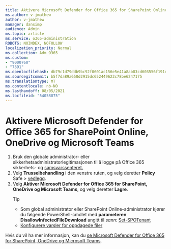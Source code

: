 ```yaml
---
title: Aktivere Microsoft Defender for Office 365 for SharePoint Online, OneDrive og Microsoft Teams
ms.author: v-jmathew
author: v-jmathew
manager: dansimp
audience: Admin
ms.topic: article
ms.service: o365-administration
ROBOTS: NOINDEX, NOFOLLOW
localization_priority: Normal
ms.collection: Adm_O365
ms.custom:
- "9000760"
- "7391"
ms.openlocfilehash: db79c1d79ddb9bc92f0601ac156e5e41a8ab83cd603556f191d5491cdd5ae2a3
ms.sourcegitcommit: b5f7da89a650d2915dc652449623c78be6247175
ms.translationtype: MT
ms.contentlocale: nb-NO
ms.lasthandoff: 08/05/2021
ms.locfileid: "54058875"
---
```

# <a name="enable-microsoft-defender-for-office-365-for-sharepoint-online-onedrive-and-microsoft-teams"></a>Aktivere Microsoft Defender for Office 365 for SharePoint Online, OneDrive og Microsoft Teams

1. Bruk den globale administrator- eller sikkerhetsadministratorlegitimasjonen til å logge på Office 365 sikkerhets- og [samsvarssenteret.](https://protection.office.com/)
2. Velg **Trusselbehandling** i den venstre ruten, og velg deretter **Policy** Safe  >  [vedlegg](https://protection.office.com/safeattachment).
3. Velg **Aktiver Microsoft Defender for Office 365 for SharePoint, OneDrive og Microsoft Teams**, og velg deretter **Lagre**.
    > [!TIP]
    >
    > - Som global administrator eller SharePoint Online-administrator kjører du følgende PowerShell-cmdlet med **parameteren DisallowInfectedFileDownload** angitt til *sann:* [Set-SPOTenant](https://go.microsoft.com/fwlink/?linkid=2092301)
    > - [Konfigurere varsler for oppdagede filer](https://go.microsoft.com/fwlink/?linkid=2092110)

Hvis du vil ha mer informasjon, kan du [se Microsoft Defender for Office 365 for SharePoint, OneDrive og Microsoft Teams](https://go.microsoft.com/fwlink/?linkid=2092041).
